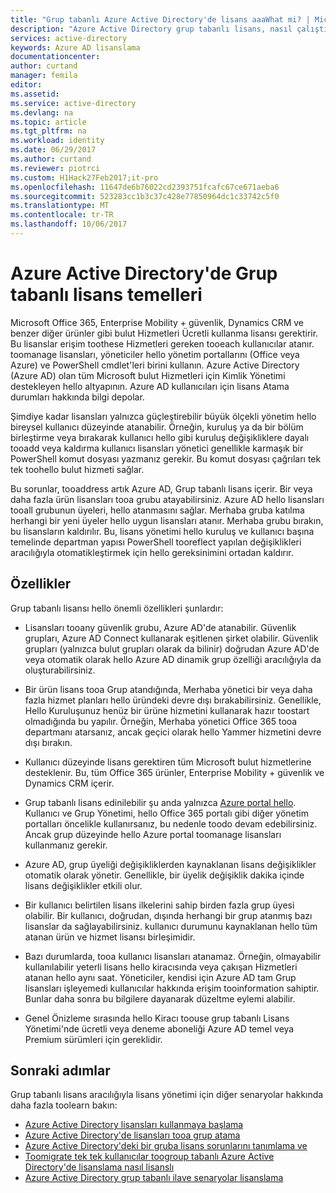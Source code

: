 ```yaml
---
title: "Grup tabanlı Azure Active Directory'de lisans aaaWhat mi? | Microsoft Belgeleri"
description: "Azure Active Directory grup tabanlı lisans, nasıl çalıştığı ve en iyi yöntemler açıklaması"
services: active-directory
keywords: Azure AD lisanslama
documentationcenter: 
author: curtand
manager: femila
editor: 
ms.assetid: 
ms.service: active-directory
ms.devlang: na
ms.topic: article
ms.tgt_pltfrm: na
ms.workload: identity
ms.date: 06/29/2017
ms.author: curtand
ms.reviewer: piotrci
ms.custom: H1Hack27Feb2017;it-pro
ms.openlocfilehash: 11647de6b76022cd2393751fcafc67ce671aeba6
ms.sourcegitcommit: 523283cc1b3c37c428e77850964dc1c33742c5f0
ms.translationtype: MT
ms.contentlocale: tr-TR
ms.lasthandoff: 10/06/2017
---
```

# <a name="group-based-licensing-basics-in-azure-active-directory"></a>Azure Active Directory'de Grup tabanlı lisans temelleri

Microsoft Office 365, Enterprise Mobility + güvenlik, Dynamics CRM ve benzer diğer ürünler gibi bulut Hizmetleri Ücretli kullanma lisansı gerektirir. Bu lisanslar erişim toothese Hizmetleri gereken tooeach kullanıcılar atanır. toomanage lisansları, yöneticiler hello yönetim portallarını (Office veya Azure) ve PowerShell cmdlet'leri birini kullanın. Azure Active Directory (Azure AD) olan tüm Microsoft bulut Hizmetleri için Kimlik Yönetimi destekleyen hello altyapının. Azure AD kullanıcıları için lisans Atama durumları hakkında bilgi depolar.

Şimdiye kadar lisansları yalnızca güçleştirebilir büyük ölçekli yönetim hello bireysel kullanıcı düzeyinde atanabilir. Örneğin, kuruluş ya da bir bölüm birleştirme veya bırakarak kullanıcı hello gibi kuruluş değişikliklere dayalı tooadd veya kaldırma kullanıcı lisansları yönetici genellikle karmaşık bir PowerShell komut dosyası yazmanız gerekir. Bu komut dosyası çağrıları tek tek toohello bulut hizmeti sağlar.

Bu sorunlar, tooaddress artık Azure AD, Grup tabanlı lisans içerir. Bir veya daha fazla ürün lisansları tooa grubu atayabilirsiniz. Azure AD hello lisansları tooall grubunun üyeleri, hello atanmasını sağlar. Merhaba gruba katılma herhangi bir yeni üyeler hello uygun lisansları atanır. Merhaba grubu bırakın, bu lisansların kaldırılır. Bu, lisans yönetimi hello kuruluş ve kullanıcı başına temelinde departman yapısı PowerShell tooreflect yapılan değişiklikleri aracılığıyla otomatikleştirmek için hello gereksinimini ortadan kaldırır.

## <a name="features"></a>Özellikler

Grup tabanlı lisansı hello önemli özellikleri şunlardır:

- Lisansları tooany güvenlik grubu, Azure AD'de atanabilir. Güvenlik grupları, Azure AD Connect kullanarak eşitlenen şirket olabilir. Güvenlik grupları (yalnızca bulut grupları olarak da bilinir) doğrudan Azure AD'de veya otomatik olarak hello Azure AD dinamik grup özelliği aracılığıyla da oluşturabilirsiniz.

- Bir ürün lisans tooa Grup atandığında, Merhaba yönetici bir veya daha fazla hizmet planları hello üründeki devre dışı bırakabilirsiniz. Genellikle, Hello Kuruluşunuz henüz bir ürüne hizmetini kullanarak hazır toostart olmadığında bu yapılır. Örneğin, Merhaba yönetici Office 365 tooa departmanı atarsanız, ancak geçici olarak hello Yammer hizmetini devre dışı bırakın.

- Kullanıcı düzeyinde lisans gerektiren tüm Microsoft bulut hizmetlerine desteklenir. Bu, tüm Office 365 ürünler, Enterprise Mobility + güvenlik ve Dynamics CRM içerir.

- Grup tabanlı lisans edinilebilir şu anda yalnızca [Azure portal hello](https://portal.azure.com). Kullanıcı ve Grup Yönetimi, hello Office 365 portalı gibi diğer yönetim portalları öncelikle kullanırsanız, bu nedenle toodo devam edebilirsiniz. Ancak grup düzeyinde hello Azure portal toomanage lisansları kullanmanız gerekir.

- Azure AD, grup üyeliği değişikliklerden kaynaklanan lisans değişiklikler otomatik olarak yönetir. Genellikle, bir üyelik değişiklik dakika içinde lisans değişiklikler etkili olur.

- Bir kullanıcı belirtilen lisans ilkelerini sahip birden fazla grup üyesi olabilir. Bir kullanıcı, doğrudan, dışında herhangi bir grup atanmış bazı lisanslar da sağlayabilirsiniz. kullanıcı durumunu kaynaklanan hello tüm atanan ürün ve hizmet lisansı birleşimidir.

- Bazı durumlarda, tooa kullanıcı lisansları atanamaz. Örneğin, olmayabilir kullanılabilir yeterli lisans hello kiracısında veya çakışan Hizmetleri atanan hello aynı saat. Yöneticiler, kendisi için Azure AD tam Grup lisansları işleyemedi kullanıcılar hakkında erişim tooinformation sahiptir. Bunlar daha sonra bu bilgilere dayanarak düzeltme eylemi alabilir.

- Genel Önizleme sırasında hello Kiracı toouse grup tabanlı Lisans Yönetimi'nde ücretli veya deneme aboneliği Azure AD temel veya Premium sürümleri için gereklidir.

## <a name="next-steps"></a>Sonraki adımlar

Grup tabanlı lisans aracılığıyla lisans yönetimi için diğer senaryolar hakkında daha fazla toolearn bakın:

* [Azure Active Directory lisansları kullanmaya başlama](active-directory-licensing-get-started-azure-portal.md)
* [Azure Active Directory'de lisansları tooa grup atama](active-directory-licensing-group-assignment-azure-portal.md)
* [Azure Active Directory'deki bir gruba lisans sorunlarını tanımlama ve](active-directory-licensing-group-problem-resolution-azure-portal.md)
* [Toomigrate tek tek kullanıcılar toogroup tabanlı Azure Active Directory'de lisanslama nasıl lisanslı](active-directory-licensing-group-migration-azure-portal.md)
* [Azure Active Directory grup tabanlı ilave senaryolar lisanslama](active-directory-licensing-group-advanced.md)
